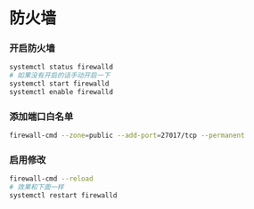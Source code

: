 # 防火墙

### 开启防火墙

```bash
systemctl status firewalld
# 如果没有开启的话手动开启一下
systemctl start firewalld
systemctl enable firewalld
```

### 添加端口白名单

```bash
firewall-cmd --zone=public --add-port=27017/tcp --permanent
```

### 启用修改

```bash
firewall-cmd --reload
# 效果和下面一样
systemctl restart firewalld
```
